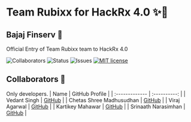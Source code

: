 # Team Rubixx for HackRx 4.0  ✨🚀
## Bajaj Finserv 💫
Official Entry of Team Rubixx team to HackRx 4.0 <br>

![Collaborators](https://img.shields.io/badge/collaborators-5-red)
![Status](https://img.shields.io/badge/status-done-green)
![Issues](https://img.shields.io/badge/issues-0-blue)
[![MIT license](https://img.shields.io/badge/License-MIT-blue.svg)](https://lbesson.mit-license.org/) 


## Collaborators 🤖
Only developers.
| Name      | GitHub Profile     |
| :------------- | :----------: |
|  Vedant Singh  | [GitHub](https://github.com/vedant-11) |
|  Chetas Shree Madhusudhan | [GitHub]( https://github.com/ChetasShree) |
|  Viraj Agarwal  | [GitHub](https://github.com/agarwalviraj) |
|  Kartikey Mahawar | [GitHub](https://github.com/kartikey321) |
|  Srinaath Narasimhan  | [GitHub](https://github.com/thaanirs) |
